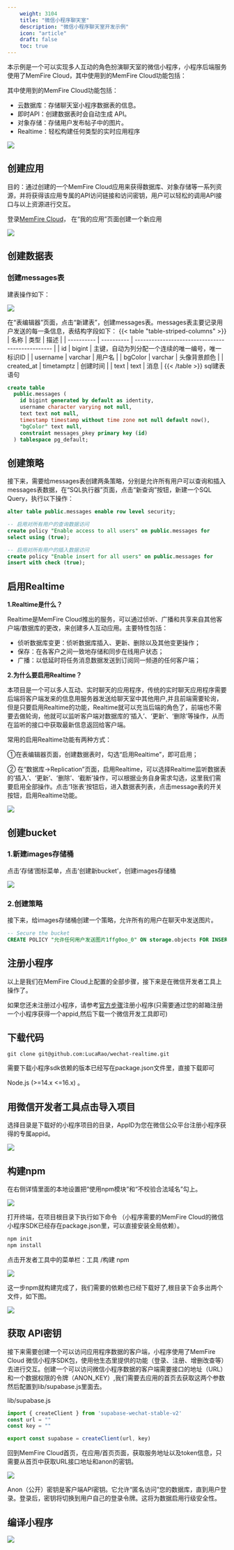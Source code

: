 ```yaml
---
    weight: 3104
    title: "微信小程序聊天室"
    description: "微信小程序聊天室开发示例"
    icon: "article"
    draft: false
    toc: true
---
```


本示例是一个可以实现多人互动的角色扮演聊天室的微信小程序，小程序后端服务使用了MemFire Cloud，其中使用到的MemFire Cloud功能包括：

其中使用到的MemFire Cloud功能包括：

- 云数据库：存储聊天室小程序数据表的信息。
- 即时API：创建数据表时会自动生成 API。
- 对象存储：存储用户发布帖子中的图片。
- Realtime：轻松构建任何类型的实时应用程序

<img src="../../../img/样例-wechat-1.gif">


## 创建应用

目的：通过创建的一个MemFire Cloud应用来获得数据库、对象存储等一系列资源，并将获得该应用专属的API访问链接和访问密钥，用户可以轻松的调用API接口与以上资源进行交互。

登录[MemFire Cloud](https://cloud.memfiredb.com)， 在“我的应用”页面创建一个新应用

<img src="../../../img/样例-discuss-1.png">

## 创建数据表

### 创建messages表

建表操作如下：

<img src="../../../img/样例-wechat-3.gif">

在“表编辑器”页面，点击“新建表”，创建messages表。messages表主要记录用户发送的每一条信息，表结构字段如下：
{{< table "table-striped-columns" >}}
| 名称       | 类型       | 描述                                             |
| ---------- | ---------- | ------------------------------------------------ |
| id         | bigint     | 主键，自动为列分配一个连续的唯一编号，唯一标识ID |
| username   | varchar    | 用户名                                           |
| bgColor    | varchar    | 头像背景颜色                                     |
| created_at | timetamptz | 创建时间                                         |
| text       | text       | 消息                                             |
 {{< /table >}}
sql建表语句

```SQL
create table
  public.messages (
    id bigint generated by default as identity,
    username character varying not null,
    text text not null,
    timestamp timestamp without time zone not null default now(),
    "bgColor" text null,
    constraint messages_pkey primary key (id)
  ) tablespace pg_default;
```

## 创建策略

接下来，需要给messages表创建两条策略，分别是允许所有用户可以查询和插入messages表数据，在“SQL执行器”页面，点击“新查询”按钮，新建一个SQL Query，执行以下操作：

```SQL
alter table public.messages enable row level security;

-- 启用对所有用户的查询数据访问
create policy "Enable access to all users" on public.messages for
select using (true);

-- 启用对所有用户的插入数据访问
create policy "Enable insert for all users" on public.messages for
insert with check (true);
```

## 启用Realtime

 **1.Realtime是什么？**

Realtime是MemFire Cloud推出的服务，可以通过侦听、广播和共享来自其他客户端/数据库的更改，来创建多人互动应用。主要特性包括：

 - 侦听数据库变更：侦听数据库插入、更新、删除以及其他变更操作；
 - 保存：在各客户之间一致地存储和同步在线用户状态；
 - 广播：以低延时将任务消息数据发送到订阅同一频道的任何客户端；

**2.为什么要启用Realtime？**

本项目是一个可以多人互动、实时聊天的应用程序，传统的实时聊天应用程序需要后端将客户端发来的信息用服务器发送给聊天室中其他用户,并且前端需要轮询，但是只要启用Realtime的功能，Realtime就可以充当后端的角色了，前端也不需要去做轮询，他就可以监听客户端对数据库的‘插入’、‘更新’、‘删除’等操作，从而在监听的接口中获取最新信息返回给客户端。

 常用的启用Realtime功能有两种方式：

 ①在表编辑器页面，创建数据表时，勾选“启用Realtime”，即可启用；

 ② 在“数据库->Replication”页面，启用Realtime，可以选择Realtime监听数据表的‘插入’、‘更新’、‘删除’、‘截断’操作，可以根据业务自身需求勾选，这里我们需要启用全部操作。点击‘1张表’按钮后，进入数据表列表，点击message表的开关按钮，启用Realtime功能。

<img src="../../../img/样例-wechat-4.gif">

## 创建bucket

### 1.新建images存储桶

点击‘存储’图标菜单，点击‘创建新bucket’，创建images存储桶

<img src="../../../img/样例-wechat-5.gif">


### 2.创建策略

接下来，给images存储桶创建一个策略，允许所有的用户在聊天中发送图片。

```SQL
-- Secure the bucket
CREATE POLICY "允许任何用户发送图片1ffg0oo_0" ON storage.objects FOR INSERT TO public WITH CHECK (bucket_id = 'images' );
```

## 注册小程序

以上是我们在MemFire Cloud上配置的全部步骤，接下来是在微信开发者工具上操作了。

如果您还未注册过小程序，请参考[官方步骤](https://developers.weixin.qq.com/miniprogram/dev/framework/quickstart/getstart.html#申请帐号)注册小程序(只需要通过您的邮箱注册一个小程序获得一个appid,然后下载一个微信开发工具即可)

## 下载代码

```undefined
git clone git@github.com:LucaRao/wechat-realtime.git
```

需要下载小程序sdk依赖的版本已经写在package.json文件里，直接下载即可

Node.js (>=14.x <=16.x) 。

## 用微信开发者工具点击导入项目

选择目录是下载好的小程序项目的目录，AppID为您在微信公众平台注册小程序获得的专属appid。

<img src="../../../img/样例-wechat-6.png">

## 构建npm

在右侧详情里面的本地设置把“使用npm模块”和“不校验合法域名”勾上。

<img src="../../../img/样例-wechat-7.png">

打开终端，在项目根目录下执行如下命令 （小程序需要的MemFire Cloud的微信小程序SDK已经存在package.json里，可以直接安装全局依赖）。

```JavaScript
npm init
npm install
```

点击开发者工具中的菜单栏：工具 /构建 npm

<img src="../../../img/样例-wechat-8.png">


这一步npm就构建完成了，我们需要的依赖也已经下载好了,根目录下会多出两个文件，如下图。

<img src="../../../img/样例-wechat-9.png">

## 获取 API密钥

接下来需要创建一个可以访问应用程序数据的客户端，小程序使用了MemFire Cloud 微信小程序SDK包，使用他生态里提供的功能（登录、注册、增删改查等）去进行交互。创建一个可以访问微信小程序数据的客户端需要接口的地址（URL）和一个数据权限的令牌（ANON_KEY）,我们需要去应用的首页去获取这两个参数然后配置到lib/supabase.js里面去。

lib/supabase.js

```JavaScript
import { createClient } from 'supabase-wechat-stable-v2'
const url = ""
const key = ""

export const supabase = createClient(url, key)
```

回到MemFire Cloud首页，在应用/首页页面，获取服务地址以及token信息，只需要从首页中获取URL接口地址和anon的密钥。

<img src="../../../img/样例-discuss-3.png">


Anon（公开）密钥是客户端API密钥。它允许“匿名访问”您的数据库，直到用户登录。登录后，密钥将切换到用户自己的登录令牌。这将为数据启用行级安全性。 

## 编译小程序

<img src="../../../img/样例-wechat-11.png">

